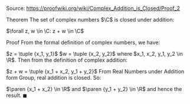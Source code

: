 # 

Source: https://proofwiki.org/wiki/Complex_Addition_is_Closed/Proof_2

Theorem
The set of complex numbers $\C$ is closed under addition:

$\forall z, w \in \C: z + w \in \C$


Proof
From the formal definition of complex numbers, we have:

$z = \tuple {x_1, y_1}$
$w = \tuple {x_2, y_2}$
where $x_1, x_2, y_1, y_2 \in \R$.
Then from the definition of complex addition:

$z + w = \tuple {x_1 + x_2, y_1 + y_2}$
From Real Numbers under Addition form Group, real addition is closed.
So:

$\paren {x_1 + x_2} \in \R$ and $\paren {y_1 + y_2} \in \R$
and hence the result.
$\blacksquare$





